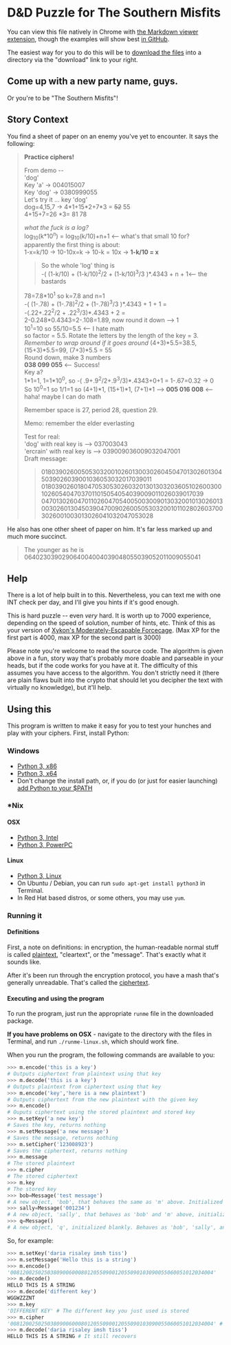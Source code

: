 D&D Puzzle for The Southern Misfits
===================================

You can view this file natively in Chrome with [the Markdown viewer extension](https://chrome.google.com/webstore/detail/markdown-preview/jmchmkecamhbiokiopfpnfgbidieafmd), though the examples will show best [in GitHub](https://github.com/tigerhawkvok/DnD-LLNS-CryptPuzzle/).

The easiest way for you to do this will be to [download the files](https://github.com/tigerhawkvok/DnD-LLNS-CryptPuzzle/archive/master.zip) into a directory via the "download" link to your right.

## Come up with a new party name, guys.
Or you're to be "The Southern Misfits"!

## Story Context

You find a sheet of paper on an enemy you've yet to encounter. It says the following:

> **Practice ciphers!**  
>  
> From demo --  
> 'dog'  
> Key 'a' -> 004015007    
> Key 'dog' -> 0380999055  
> Let's try it ... key 'dog'  
> dog=4,15,7 -> 4\*1+15\*2+7\*3 = <span style='text-decoration:line-through'>52</span> 55  
> 4+15+7=26 \*3= <span style='text-deocration:line-through'>81</span> 78
>  
> *what the fuck is a log?*  
> log<sub>10</sub>(k\*10<sup>n</sup>) = log<sub>10</sub>(k/10)+n+1 <-- what's that small 10 for?  
> apparently the first thing is about:  
> 1-x=k/10 -> 10-10x=k -> 10-k = 10x -> **1-k/10 = x**
>  
>> So the whole 'log' thing is   
>> -( (1-k/10) + (1-k/10)<sup>2</sup>/2 + (1-k/10)<sup>3</sup>/3 )\*.4343 + n + 1<-- the bastards
>  
> 78=7.8\*10<sup>1</sup> so k=7.8 and n=1  
> -( (1-.78) + (1-.78)<sup>2</sup>/2 + (1-.78)<sup>3</sup>/3 )\*.4343 + 1 + 1 =  
> -(.22+.22<sup>2</sup>/2 + .22<sup>3</sup>/3)\*.4343 + 2 =  
> 2-0.248\*0.4343=2-.108=1.89, now round it down --> 1  
> 10<sup>1</sup>=10 so 55/10=5.5 <-- I hate math  
> so factor = 5.5.
> Rotate the letters by the length of the key = 3. *Remember to wrap around if it goes around*
> (4+3)\*5.5=38.5, (15+3)\*5.5=99, (7+3)\*5.5 = 55  
> Round down, make 3 numbers  
> **038 099 055** <-- Success!  
> Key a?  
> 1\*1=1, 1=1\*10<sup>0</sup>, so -( .9+.9<sup>2</sup>/2+.9<sup>3</sup>/3)\*.4343+0+1 = 1-.67=0.32 -> 0  
> So 10<sup>0</sup>=1 so 1/1=1 so (4+1)\*1, (15+1)\*1, (7+1)\*1 --> **005 016 008** <-- haha! maybe I can do math
>  
> Remember space is 27, period 28, question 29.
>  
> Memo: remember the elder everlasting  
>  
> Test for real:  
> 'dog' with real key is --> 037003043  
> 'ercrain' with real key is --> 039009036009032047001  
> Draft message:  
>> 018039026005053032001026013003026045047013026013045039026039001036053032017039011  
>> 018039026018047053053026032013013032036051026003001026054047037011015054054039009011026039017039  
>> 047013026047011026047054005003009013032001013026013003026013045039047009026005053032001011028026037003026001003013026041032047053028


He also has one other sheet of paper on him. It's far less marked up and much more succinct.


> The younger as he is  
> 064023039029064004004039048055039052011009055041

## Help
There is a lot of help built in to this. Nevertheless, you can text me with one INT check per day, and I'll give you hints if it's good enough.

This is hard puzzle -- even *very* hard. It is worth up to 7000 experience, depending on the speed of solution, number of hints, etc. Think of this as your version of [Xykon's Moderately-Escapable Forcecage](http://www.giantitp.com/comics/oots0376.html). (Max XP for the first part is 4000, max XP for the second part is 3000)

Please note you're welcome to read the source code. The algorithm is given above in a fun, story way that's probably more doable and parseable in your heads, but if the code works for you have at it. The difficulty of this assumes you have access to the algorithm. You don't strictly need it (there are plain flaws built into the crypto that should let you decipher the text with virtually no knowledge), but it'll help.

## Using this

This program is written to make it easy for you to test your hunches and play with your ciphers. First, install Python:

### Windows

- [Python 3, x86](http://python.org/ftp/python/3.3.2/python-3.3.2.msi)
- [Python 3, x64](http://python.org/ftp/python/3.3.2/python-3.3.2.amd64.msi)
- Don't change the install path, or, if you do (or just for easier launching) [add Python to your $PATH](http://docs.python.org/2/using/windows.html#setting-envvars)

### *Nix
#### OSX

- [Python 3, Intel](http://python.org/ftp/python/3.3.2/python-3.3.2-macosx10.6.dmg)
- [Python 3, PowerPC](http://python.org/ftp/python/3.3.2/python-3.3.2-macosx10.5.dmg)

#### Linux

- [Python 3, Linux](http://python.org/ftp/python/3.3.2/Python-3.3.2.tar.xz)
- On Ubuntu / Debian, you can run `sudo apt-get install python3` in Terminal.
- In Red Hat based distros, or some others, you may use `yum`. 

### Running it

#### Definitions
First, a note on definitions: in encryption, the human-readable normal stuff is called [plaintext](https://en.wikipedia.org/wiki/Plaintext), "cleartext", or the "message". That's exactly what it sounds like.

After it's been run through the encryption protocol, you have a mash that's generally unreadable. That's called the [ciphertext](https://en.wikipedia.org/wiki/Ciphertext). 

#### Executing and using the program
To run the program, just run the appropriate `runme` file in the downloaded package.

**If you have problems on OSX** - navigate to the directory with the files in Terminal, and run `./runme-linux.sh`, which should work fine.

When you run the program, the following commands are available to you:

````python
>>> m.encode('this is a key')
# Outputs ciphertext from plaintext using that key
>>> m.decode('this is a key')
# Outputs plaintext from ciphertext using that key
>>> m.encode('key','here is a new plaintext')
# Outputs ciphertext from the new plaintext with the given key
>>> m.encode()
# Ouputs ciphertext using the stored plaintext and stored key
>>> m.setKey('a new key')
# Saves the key, returns nothing
>>> m.setMessage('a new message')
# Saves the message, returns nothing
>>> m.setCipher('123008923')
# Saves the ciphertext, returns nothing
>>> m.message
# The stored plaintext
>>> m.cipher
# The stored ciphertext
>>> m.key
# The stored key
>>> bob=Message('test message')
# A new object, 'bob', that behaves the same as 'm' above. Initialized with message 'test message'.
>>> sally=Message('001234')
# A new object, 'sally', that behaves as 'bob' and 'm' above, initialized with a ciphertext.
>>> q=Message()
# A new object, 'q', initialized blankly. Behaves as 'bob', 'sally', and 'm' above.
````

So, for example:

````python
>>> m.setKey('daria risaley imsh tiss')
>>> m.setMessage('Hello this is a string')
>>> m.encode()
'008120025025038090060008012055090012055090103090055060051012034004'
>>> m.decode()
HELLO THIS IS A STRING
>>> m.decode('different key')
WGGWZZZNT
>>> m.key
'DIFFERENT KEY' # The different key you just used is stored
>>> m.cipher
'008120025025038090060008012055090012055090103090055060051012034004' # The cipher is unchanged
>>> m.decode('daria risaley imsh tiss')
HELLO THIS IS A STRING # It still recovers
````
